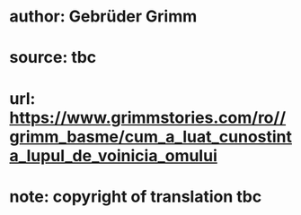 # author: Gebrüder Grimm
# source: tbc
# url: https://www.grimmstories.com/ro//grimm_basme/cum_a_luat_cunostinta_lupul_de_voinicia_omului
# note: copyright of translation tbc


